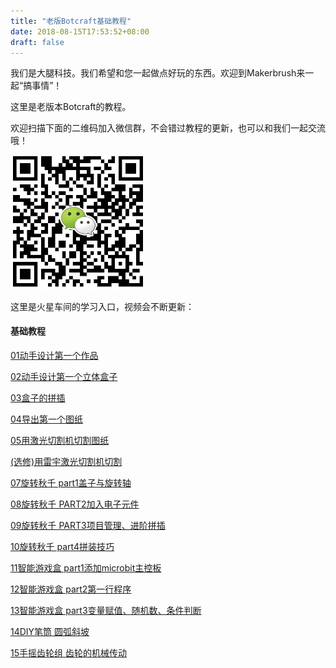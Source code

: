 ```yaml
---
title: "老版Botcraft基础教程"
date: 2018-08-15T17:53:52+08:00
draft: false
---
```


我们是大腿科技。我们希望和您一起做点好玩的东西。欢迎到Makerbrush来一起“搞事情”！

这里是老版本Botcraft的教程。

欢迎扫描下面的二维码加入微信群，不会错过教程的更新，也可以和我们一起交流哦！

<img src="../img/WechatIMG1189.jpeg" style="width: 215px; margin: unset;"/>

这里是火星车间的学习入口，视频会不断更新：
#### 基础教程

[01动手设计第一个作品](tutorial1)

[02动手设计第一个立体盒子](tutorial2/)

[03盒子的拼插](tutorial3/)

[04导出第一个图纸](tutorial4/)

[05用激光切割机切割图纸](tutorial5/)

[(选修)用雷宇激光切割机切割](tutorial6/)

[07旋转秋千 part1盖子与旋转轴](tutorial7/)

[08旋转秋千 PART2加入电子元件](tutorial8/)

[09旋转秋千 PART3项目管理、进阶拼插](tutorial9/)

[10旋转秋千 part4拼装技巧](tutorial10/)

[11智能游戏盒 part1添加microbit主控板](tutorial11/)

[12智能游戏盒 part2第一行程序](tutorial12/)

[13智能游戏盒 part3变量赋值、随机数、条件判断](tutorial13/)

[14DIY笔筒 圆弧斜坡](tutorial14/)

[15手摇齿轮组 齿轮的机械传动](tutorial15/)
